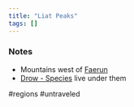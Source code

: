 ```yaml
---
title: "Liat Peaks"
tags: []
---
```


### Notes 

- Mountains west of [Faerun](Faerun)
- [Drow - Species](content/Species/Drow%20-%20Species.md) live under them

#regions  #untraveled
